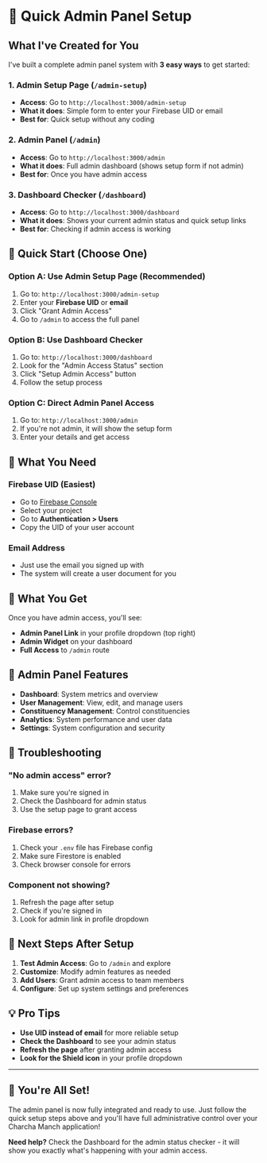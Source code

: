 # 🚀 Quick Admin Panel Setup

## What I've Created for You

I've built a complete admin panel system with **3 easy ways** to get started:

### 1. **Admin Setup Page** (`/admin-setup`)
- **Access**: Go to `http://localhost:3000/admin-setup`
- **What it does**: Simple form to enter your Firebase UID or email
- **Best for**: Quick setup without any coding

### 2. **Admin Panel** (`/admin`)
- **Access**: Go to `http://localhost:3000/admin`
- **What it does**: Full admin dashboard (shows setup form if not admin)
- **Best for**: Once you have admin access

### 3. **Dashboard Checker** (`/dashboard`)
- **Access**: Go to `http://localhost:3000/dashboard`
- **What it does**: Shows your current admin status and quick setup links
- **Best for**: Checking if admin access is working

## 🎯 **Quick Start (Choose One)**

### **Option A: Use Admin Setup Page (Recommended)**
1. Go to: `http://localhost:3000/admin-setup`
2. Enter your **Firebase UID** or **email**
3. Click "Grant Admin Access"
4. Go to `/admin` to access the full panel

### **Option B: Use Dashboard Checker**
1. Go to: `http://localhost:3000/dashboard`
2. Look for the "Admin Access Status" section
3. Click "Setup Admin Access" button
4. Follow the setup process

### **Option C: Direct Admin Panel Access**
1. Go to: `http://localhost:3000/admin`
2. If you're not admin, it will show the setup form
3. Enter your details and get access

## 🔑 **What You Need**

### **Firebase UID (Easiest)**
- Go to [Firebase Console](https://console.firebase.google.com)
- Select your project
- Go to **Authentication > Users**
- Copy the UID of your user account

### **Email Address**
- Just use the email you signed up with
- The system will create a user document for you

## 📱 **What You Get**

Once you have admin access, you'll see:

- **Admin Panel Link** in your profile dropdown (top right)
- **Admin Widget** on your dashboard
- **Full Access** to `/admin` route

## 🎨 **Admin Panel Features**

- **Dashboard**: System metrics and overview
- **User Management**: View, edit, and manage users
- **Constituency Management**: Control constituencies
- **Analytics**: System performance and user data
- **Settings**: System configuration and security

## 🚨 **Troubleshooting**

### **"No admin access" error?**
1. Make sure you're signed in
2. Check the Dashboard for admin status
3. Use the setup page to grant access

### **Firebase errors?**
1. Check your `.env` file has Firebase config
2. Make sure Firestore is enabled
3. Check browser console for errors

### **Component not showing?**
1. Refresh the page after setup
2. Check if you're signed in
3. Look for admin link in profile dropdown

## 🔄 **Next Steps After Setup**

1. **Test Admin Access**: Go to `/admin` and explore
2. **Customize**: Modify admin features as needed
3. **Add Users**: Grant admin access to team members
4. **Configure**: Set up system settings and preferences

## 💡 **Pro Tips**

- **Use UID instead of email** for more reliable setup
- **Check the Dashboard** to see your admin status
- **Refresh the page** after granting admin access
- **Look for the Shield icon** in your profile dropdown

---

## 🎉 **You're All Set!**

The admin panel is now fully integrated and ready to use. Just follow the quick setup steps above and you'll have full administrative control over your Charcha Manch application!

**Need help?** Check the Dashboard for the admin status checker - it will show you exactly what's happening with your admin access.
